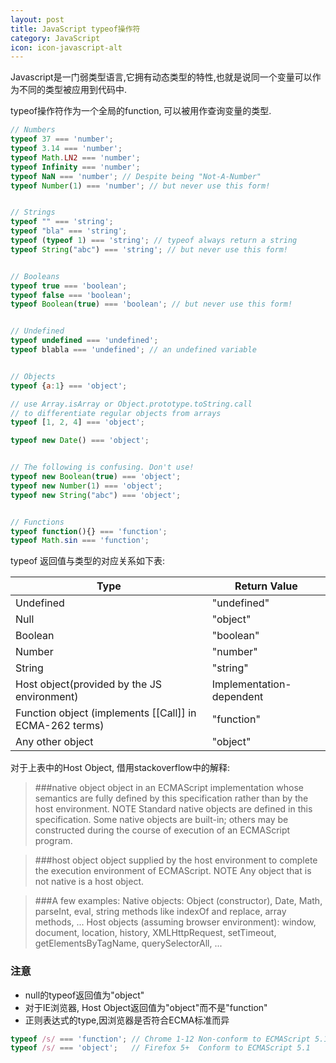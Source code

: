 ```yaml
---
layout: post
title: JavaScript typeof操作符
category: JavaScript
icon: icon-javascript-alt
---
```

Javascript是一门弱类型语言,它拥有动态类型的特性,也就是说同一个变量可以作为不同的类型被应用到代码中.

typeof操作符作为一个全局的function, 可以被用作查询变量的类型.



``` js
// Numbers
typeof 37 === 'number';
typeof 3.14 === 'number';
typeof Math.LN2 === 'number';
typeof Infinity === 'number';
typeof NaN === 'number'; // Despite being "Not-A-Number"
typeof Number(1) === 'number'; // but never use this form!


// Strings
typeof "" === 'string';
typeof "bla" === 'string';
typeof (typeof 1) === 'string'; // typeof always return a string
typeof String("abc") === 'string'; // but never use this form!


// Booleans
typeof true === 'boolean';
typeof false === 'boolean';
typeof Boolean(true) === 'boolean'; // but never use this form!


// Undefined
typeof undefined === 'undefined';
typeof blabla === 'undefined'; // an undefined variable


// Objects
typeof {a:1} === 'object';

// use Array.isArray or Object.prototype.toString.call
// to differentiate regular objects from arrays
typeof [1, 2, 4] === 'object';

typeof new Date() === 'object';


// The following is confusing. Don't use!
typeof new Boolean(true) === 'object';
typeof new Number(1) === 'object';
typeof new String("abc") === 'object';


// Functions
typeof function(){} === 'function';
typeof Math.sin === 'function';
```

typeof 返回值与类型的对应关系如下表:

<table>
  <thead>
    <tr>
      <th>Type</th>
      <th>Return Value</th>
    </tr>
  </thead>
  <tbody>
    <tr>
      <td>Undefined</td>
      <td>"undefined"</td>
    </tr>
    <tr>
      <td>Null</td>
      <td>"object"</td>
    </tr>
    <tr>
      <td>Boolean</td>
      <td>"boolean"</td>
    </tr>
    <tr>
      <td>Number</td>
      <td>"number"</td>
    </tr>
    <tr>
      <td>String</td>
      <td>"string"</td>
    </tr>
    <tr>
      <td>Host object(provided by the JS environment)</td>
      <td>Implementation-dependent</td>
    </tr>
    <tr>
      <td>Function object (implements [[Call]] in ECMA-262 terms)</td>
      <td>"function"</td>
    </tr>
    <tr>
      <td>Any other object</td>
      <td>"object"</td>
    </tr>
  </tbody>
</table>

对于上表中的Host Object, 借用stackoverflow中的解释:
> ###native object
>object in an ECMAScript implementation whose semantics are fully defined by this specification rather than by the host environment.
>NOTE Standard native objects are defined in this specification. Some native objects are built-in; others may be constructed during the course of execution of an ECMAScript program.

> ###host object
> object supplied by the host environment to complete the execution environment of ECMAScript.
> NOTE Any object that is not native is a host object.

> ###A few examples:
> Native objects: Object (constructor), Date, Math, parseInt, eval, string methods like indexOf and replace, array methods, ...
> Host objects (assuming browser environment): window, document, location, history, XMLHttpRequest, setTimeout, getElementsByTagName, querySelectorAll, ...

### 注意
- null的typeof返回值为"object"
- 对于IE浏览器, Host Object返回值为"object"而不是"function"
- 正则表达式的type,因浏览器是否符合ECMA标准而异
``` js
typeof /s/ === 'function'; // Chrome 1-12 Non-conform to ECMAScript 5.1
typeof /s/ === 'object';   // Firefox 5+  Conform to ECMAScript 5.1
```
